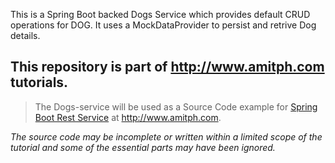This is a Spring Boot backed Dogs Service which provides default CRUD operations for DOG.
It uses a MockDataProvider to persist and retrive Dog details.

## This repository is part of http://www.amitph.com tutorials.
> The Dogs-service will be used as a Source Code example for [Spring Boot Rest Service](http://www.amitph.com/spring-boot-rest-service/) at http://www.amitph.com.

_The source code may be incomplete or written within a limited scope of the tutorial and some of the essential parts may have been ignored._

